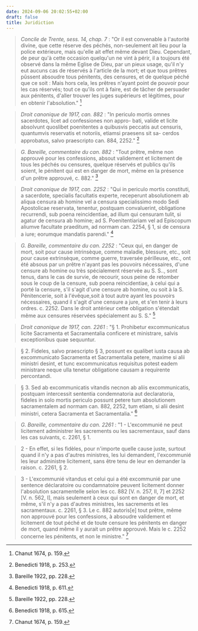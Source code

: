 ```yaml
---
date: 2024-09-06 20:02:55+02:00
draft: false
title: Juridiction
---
```





> *Concile de Trente, sess. 14, chap. 7* : "Or il est convenable à l'autorité divine, que cette réserve des péchés, non-seulement ait lieu pour la police extérieure, mais qu'elle ait effet même devant Dieu. Cependant, de peur qu'à cette occasion quelqu'un ne vint à périr, il a toujours été observé dans la même Eglise de Dieu, par un pieux usage, qu'il n'y eut aucuns cas de réservés à l'article de la mort; et que tous prêtres pûssent absoudre tous pénitents, des censures, et de quelque péché que ce soit : Mais hors cela, les prêtres n'ayant point de pouvoir pour les cas réservés; tout ce qu'ils ont à faire, est de tâcher de persuader aux pénitents, d'aller trouver les juges supérieurs et légitimes, pour en obtenir l'absolution." [^1]

[^1]: Chanut 1674, p. 159.

> *Droit canonique de 1917, can. 882* : "In periculo mortis omnes sacerdotes, licet ad confessiones non appro- bati, valide et licite absolvunt quoslibet poenitentes a quibusvis peccatis aut censuris, quantumvis reservatis et notoriis, etiamsi praesens sit sa- cerdos approbatus, salvo praescripto can. 884, 2252." [^2]

[^2]: Benedicti 1918, p. 253.

> *G. Bareille, commentaire du can. 882* : "Tout prêtre, même non approuvé pour les confessions, absout validement et licitement de tous les péchés ou censures, quelque réservés et publics qu'ils soient, le pénitent qui est en danger de mort, même en la présence d'un prêtre approuvé, c. 882." [^3]

[^3]: Bareille 1922, pp. 228.

> *Droit canonique de 1917, can. 2252* : "Qui in periculo mortis constituti, a sacerdote, specialis facultatis experte, receperunt absolutionem ab aliqua censura ab homine vel a censura specialissimo modo Sedi Apostolicae reservata, tenentur, postquam convaluerint, obligatione recurrendi, sub poena reincidentiae, ad illum qui censuram tulit, si agatur de censura ab homine; ad S. Poenitentiariam vel ad Episcopum aliumve facultate praeditum, ad normam can. 2254, § 1, si de censura a iure; eorumque mandatis parendi." [^4]

[^4]: Benedicti 1918, p. 611.

> *G. Bareille, commentaire du can. 2252* : "Ceux qui, en danger de mort, soit pour cause intrinsèque, comme maladie, blessure, etc., soit pour cause extrinsèque, comme guerre, traversée périlleuse, etc., ont été absous par un prêtre n'ayant pas les pouvoirs nécessaires, d'une censure ab homine ou très spécialement réservée au S. S.., sont tenus, dans le cas de survie, de recourir, sous peine de retomber sous le coup de la censure, sub poena reincidentiae, à celui qui a porté la censure, s'il s'agit d'une censure ab homine, ou soit à la S. Pénitencerie, soit à l'évêque,soit à tout autre ayant les pouvoirs nécessaires, quand il s'agit d'une censure a jure, et s'en tenir à leurs ordres. c.  2252. Dans le droit antérieur cette obligation s'étendait même aux censures réservées spécialement au S. S." [^5]

[^5]: Bareille 1922, pp. 228.

> *Droit canonique de 1917, can. 2261* : "§ 1. Prohibetur excommunicatus licite Sacramenta et Sacramentalia conficere et ministrare, salvis exceptionibus quae sequuntur.

> § 2. Fideles, salvo praescripto § 3, possunt ex qualibet iusta causa ab excommunicato Sacramenta et Sacramentalia petere, maxime si alii ministri desint, et tunc excommunicatus requisitus potest eadem ministrare neque ulla tenetur obligatione causam a requirente percontandi.

> § 3. Sed ab excommunicatis vitandis necnon ab aliis excommunicatis, postquam intercessit sententia condemnatoria aut declaratoria, fideles in solo mortis periculo possunt petere tum absolutionem sacramentalem ad normam can. 882, 2252, tum etiam, si alii desint ministri, cetera Sacramenta et Sacramentalia." [^6]

[^6]: Benedicti 1918, p. 615.

> *G. Bareille, commentaire du can. 2261* : "1 - L'excommunié ne peut licitement administrer les sacrements ou les sacrementaux, sauf dans les cas suivants, c. 2261, § 1.

> 2 - En effet, si les fidèles, pour n'importe quelle cause juste, surtout quand il n'y a pas d'autres ministres, les lui demandent, l'excommunié les leur administre licitement, sans être tenu de leur en demander la raison.  c. 2261, § 2.

> 3 - L'excommunié vitandus et celui qui a été excommunié par une sentence déclaratoire ou condamnatoire peuvent licitement donner l'absolution sacramentelle selon les cc. 882 [V. n. 257, II, 7] et 2252 [V. n. 562, I], mais seulement à ceux qui sont en danger de mort, et même, s'il n'y a pas d'autres ministres, les sacrements et les sacramentaux. c. 2261, § 3. Le c. 882 autoris[e] tout prêtre, même non approuvé pour les confessions, à absoudre validement et licitement de tout péché et de toute censure les pénitents en danger de mort, quand même il y aurait un prêtre approuvé. Mais le c. 2252 concerne les pénitents, et non le ministre." [^1]

[^7]: Bareille 1922, p. 596.

